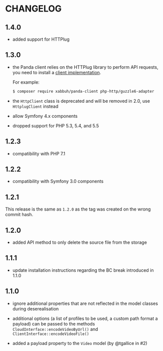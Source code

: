 CHANGELOG
=========

1.4.0
-----

* added support for HTTPlug

1.3.0
-----

* the Panda client relies on the HTTPlug library to perform API requests,
  you need to install a [client implementation](https://packagist.org/providers/php-http/client-implementation).

  For example:

  ```bash
  $ composer require xabbuh/panda-client php-http/guzzle6-adapter
  ```

* the `HttpClient` class is deprecated and will be removed in 2.0, use
  `HttplugClient` instead

* allow Symfony 4.x components

* dropped support for PHP 5.3, 5.4, and 5.5

1.2.3
-----

* compatibility with PHP 7.1

1.2.2
-----

* compatibility with Symfony 3.0 components

1.2.1
-----

This release is the same as `1.2.0` as the tag was created on the wrong
commit hash.

1.2.0
-----

* added API method to only delete the source file from the storage

1.1.1
-----

* update installation instructions regarding the BC break introduced in 1.1.0

1.1.0
-----

* ignore additional properties that are not reflected in the model classes
  during deserealisation

* additional options (a list of profiles to be used, a custom path format a
  payload) can be passed to the methods ``CloudInterface::encodeVideoByUrl()``
  and ``ClientInterface::encodeVideoFile()``

* added a payload property to the ``Video`` model (by @tgallice in #2)

